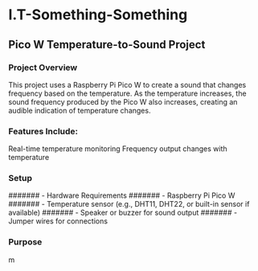 # I.T-Something-Something
## Pico W Temperature-to-Sound Project
### Project Overview

This project uses a Raspberry Pi Pico W to create a sound that changes frequency based on the temperature. As the temperature increases, the sound frequency produced by the Pico W also increases, creating an audible indication of temperature changes.

### Features Include:

Real-time temperature monitoring
Frequency output changes with temperature

### Setup

####### - Hardware Requirements
####### - Raspberry Pi Pico W
####### - Temperature sensor (e.g., DHT11, DHT22, or built-in sensor if available)
####### - Speaker or buzzer for sound output
####### - Jumper wires for connections

### Purpose

m
